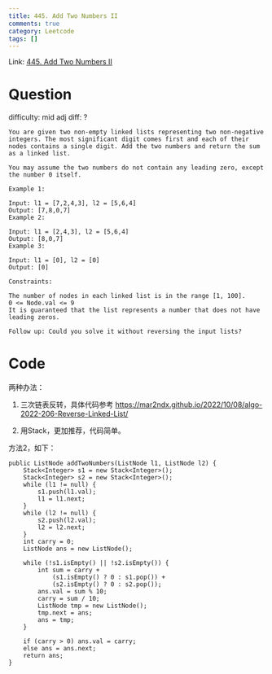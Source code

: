 ```yaml
---
title: 445. Add Two Numbers II
comments: true
category: Leetcode
tags: []
---
```


Link: [445. Add Two Numbers II](https://leetcode.cn/problems/add-two-numbers/description/)

# Question

difficulty: mid
adj diff: ?

    You are given two non-empty linked lists representing two non-negative integers. The most significant digit comes first and each of their nodes contains a single digit. Add the two numbers and return the sum as a linked list.

    You may assume the two numbers do not contain any leading zero, except the number 0 itself.

    Example 1:

    Input: l1 = [7,2,4,3], l2 = [5,6,4]
    Output: [7,8,0,7]
    Example 2:

    Input: l1 = [2,4,3], l2 = [5,6,4]
    Output: [8,0,7]
    Example 3:

    Input: l1 = [0], l2 = [0]
    Output: [0]
    
    Constraints:

    The number of nodes in each linked list is in the range [1, 100].
    0 <= Node.val <= 9
    It is guaranteed that the list represents a number that does not have leading zeros.    

    Follow up: Could you solve it without reversing the input lists?

# Code

两种办法：

1. 三次链表反转，具体代码参考 https://mar2ndx.github.io/2022/10/08/algo-2022-206-Reverse-Linked-List/

1. 用Stack，更加推荐，代码简单。

方法2，如下：

    public ListNode addTwoNumbers(ListNode l1, ListNode l2) {
        Stack<Integer> s1 = new Stack<Integer>();
        Stack<Integer> s2 = new Stack<Integer>();
        while (l1 != null) {
            s1.push(l1.val);
            l1 = l1.next;
        }
        while (l2 != null) {
            s2.push(l2.val);
            l2 = l2.next;
        }
        int carry = 0;
        ListNode ans = new ListNode();

        while (!s1.isEmpty() || !s2.isEmpty()) {
            int sum = carry + 
                (s1.isEmpty() ? 0 : s1.pop()) +
                (s2.isEmpty() ? 0 : s2.pop());
            ans.val = sum % 10;
            carry = sum / 10;
            ListNode tmp = new ListNode();
            tmp.next = ans;
            ans = tmp;
        }

        if (carry > 0) ans.val = carry;
        else ans = ans.next;
        return ans;
    }
